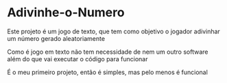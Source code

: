 # Adivinhe-o-Numero
Este projeto é um jogo de texto, que tem como objetivo o jogador adivinhar um número gerado aleatoriamente

Como é jogo em texto não tem necessidade de nem um outro software além do que vai executar o código para funcionar

É o meu primeiro projeto, então é simples, mas pelo menos é funcional
